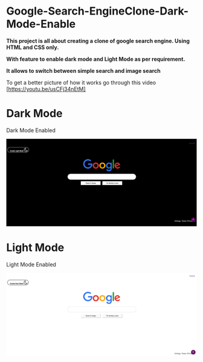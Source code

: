 # Google-Search-EngineClone-Dark-Mode-Enable

<b>This project is all about creating a clone of google search engine.
Using HTML and CSS only.
  
<b>With feature to enable dark mode and Light Mode as per requirement.</b>

It allows to switch between simple search and image search</b>

To get a better picture of how it works go through this video [https://youtu.be/usCFj34nEtM]
# Dark Mode

Dark Mode Enabled

<img align="center" src="dark.jpeg"  />

# Light Mode

Light Mode Enabled

<img align="center" src="light.PNG" />
